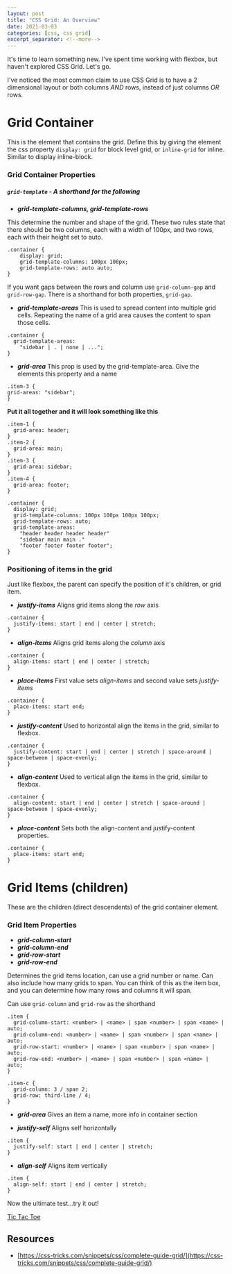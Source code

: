 ```yaml
---
layout: post
title: "CSS Grid: An Overview"
date: 2021-03-03
categories: [css, css grid]
excerpt_separator: <!--more-->
---
```


It's time to learn something new. I've spent time working with flexbox, but haven't explored CSS Grid. Let's go.

I've noticed the most common claim to use CSS Grid is to have a 2 dimensional layout or both columns _AND_ rows, instead of just columns _OR_ rows.

# Grid Container

This is the element that contains the grid. Define this by giving the element the css property `display: grid` for block level grid, or `inline-grid` for inline. Similar to display inline-block.

### Grid Container Properties

##### `grid-template` - A shorthand for the following

- **_grid-template-columns, grid-template-rows_**

This determine the number and shape of the grid. These two rules state that there should be two columns, each with a width of 100px, and two rows, each with their height set to auto.

```
.container {
	display: grid;
	grid-template-columns: 100px 100px;
	grid-template-rows: auto auto;
}
```

If you want gaps between the rows and column use `grid-column-gap` and `grid-row-gap`. There is a shorthand for both properties, `grid-gap`.

- **_grid-template-areas_**
  This is used to spread content into multiple grid cells. Repeating the name of a grid area causes the content to span those cells.

```
.container {
  grid-template-areas:
    "sidebar | . | none | ...";
}
```

- **_grid-area_**
  This prop is used by the grid-template-area. Give the elements this property and a name

```
.item-3 {
grid-areas: "sidebar";
}
```

**Put it all together and it will look something like this**

```
.item-1 {
  grid-area: header;
}
.item-2 {
  grid-area: main;
}
.item-3 {
  grid-area: sidebar;
}
.item-4 {
  grid-area: footer;
}

.container {
  display: grid;
  grid-template-columns: 100px 100px 100px 100px;
  grid-template-rows: auto;
  grid-template-areas:
    "header header header header"
    "sidebar main main ."
    "footer footer footer footer";
}
```

### Positioning of items in the grid

Just like flexbox, the parent can specify the position of it's children, or grid item.

- **_justify-items_**
  Aligns grid items along the _row_ axis

```
.container {
  justify-items: start | end | center | stretch;
}
```

- **_align-items_**
  Aligns grid items along the _column_ axis

```
.container {
  align-items: start | end | center | stretch;
}
```

- **_place-items_**
  First value sets _align-items_ and second value sets _justify-items_

```
.container {
  place-items: start end;
}
```

- **_justify-content_**
  Used to horizontal align the items in the grid, similar to flexbox.

```
.container {
  justify-content: start | end | center | stretch | space-around | space-between | space-evenly;
}
```

- **_align-content_**
  Used to vertical align the items in the grid, similar to flexbox.

```
.container {
  align-content: start | end | center | stretch | space-around | space-between | space-evenly;
}
```

- **_place-content_**
  Sets both the align-content and justify-content properties.

```
.container {
  place-items: start end;
}
```

# Grid Items (children)

These are the children (direct descendents) of the grid container element.

### Grid Item Properties

- **_grid-column-start_**
- **_grid-column-end_**
- **_grid-row-start_**
- **_grid-row-end_**

Determines the grid items location, can use a grid number or name. Can also include how many grids to span. You can think of this as the item box, and you can determine how many rows and columns it will span.

Can use `grid-column` and `grid-row` as the shorthand

```
.item {
  grid-column-start: <number> | <name> | span <number> | span <name> | auto;
  grid-column-end: <number> | <name> | span <number> | span <name> | auto;
  grid-row-start: <number> | <name> | span <number> | span <name> | auto;
  grid-row-end: <number> | <name> | span <number> | span <name> | auto;
}

.item-c {
  grid-column: 3 / span 2;
  grid-row: third-line / 4;
}
```

- **_grid-area_**
  Gives an item a name, more info in container section

- **_justify-self_**
  Aligns self horizontally

```
.item {
  justify-self: start | end | center | stretch;
}
```

- **_align-self_**
  Aligns item vertically

```
.item {
  align-self: start | end | center | stretch;
}
```

Now the ultimate test...try it out!

[Tic Tac Toe](https://codepen.io/andrea-ith/pen/qBrVNOb)

## Resources

- [https://css-tricks.com/snippets/css/complete-guide-grid/](https://css-tricks.com/snippets/css/complete-guide-grid/)

```

```

